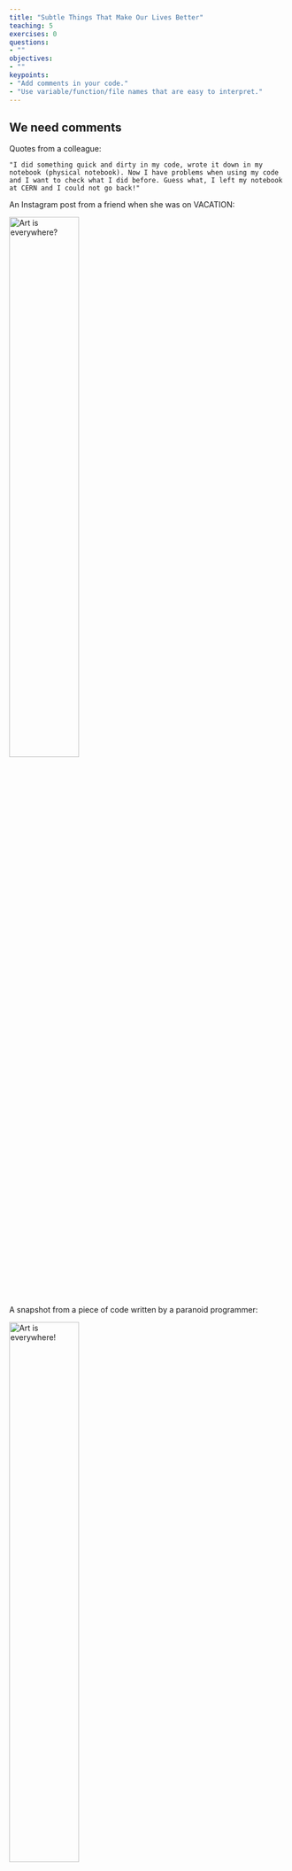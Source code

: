```yaml
---
title: "Subtle Things That Make Our Lives Better"
teaching: 5
exercises: 0
questions:
- ""
objectives:
- ""
keypoints:
- "Add comments in your code."
- "Use variable/function/file names that are easy to interpret."
---
```


## We need comments

Quotes from a colleague:

~~~
"I did something quick and dirty in my code, wrote it down in my notebook (physical notebook). Now I have problems when using my code and I want to check what I did before. Guess what, I left my notebook at CERN and I could not go back!"
~~~

An Instagram post from a friend when she was on VACATION:

<img src="{{ page.root }}/fig/ArtOne.jpg" alt="Art is everywhere?" width="50%" />

A snapshot from a piece of code written by a paranoid programmer:

<img src="{{ page.root }}/fig/Paranoid.png" alt="Art is everywhere!" width="50%" />

We should add comments where we are not sure whether what we are doing is correct (FIXME) or at places to conclude a loop/block. Also if we think we might be the only person on this planet writing such a block of code, we should probably add some comments. 

## Use easy to understand variable/file names

It is quite desperate to look for a variable named as "m" and figure out what it is doing. Unless it is an index or a counter or something similar.

We physicists like acronyms, they can be funny but we should make sure they are understandable when using them in our code.

Follow a certain naming convention can help a lot.   

{% include links.md %}

